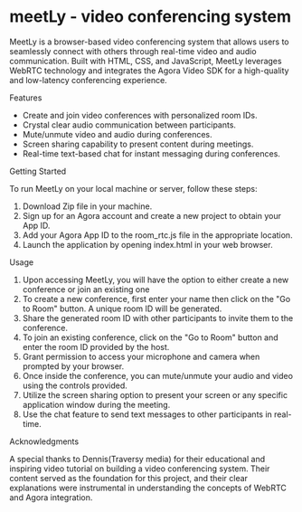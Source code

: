# meetLy - video conferencing system

MeetLy is a browser-based video conferencing system that allows users to seamlessly connect with others through real-time video and audio communication. Built with HTML, CSS, and JavaScript, MeetLy leverages WebRTC technology and integrates the Agora Video SDK for a high-quality and low-latency conferencing experience.

Features

   - Create and join video conferences with personalized room IDs.
   - Crystal clear audio communication between participants.
   - Mute/unmute video and audio during conferences.
   - Screen sharing capability to present content during meetings.
   - Real-time text-based chat for instant messaging during conferences.

Getting Started

To run MeetLy on your local machine or server, follow these steps:
1. Download Zip file in your machine.
2. Sign up for an Agora account and create a new project to obtain your App ID.
3. Add your Agora App ID to the room_rtc.js file in the appropriate location.
4. Launch the application by opening index.html in your web browser.

Usage

1. Upon accessing MeetLy, you will have the option to either create a new conference or join an existing one
2. To create a new conference, first enter your name then click on the "Go to Room" button. A unique room ID will be generated.
3. Share the generated room ID with other participants to invite them to the conference.
4. To join an existing conference, click on the "Go to Room" button and enter the room ID provided by the host.
5. Grant permission to access your microphone and camera when prompted by your browser.
6. Once inside the conference, you can mute/unmute your audio and video using the controls provided.
7. Utilize the screen sharing option to present your screen or any specific application window during the meeting.
8. Use the chat feature to send text messages to other participants in real-time.

Acknowledgments

A special thanks to Dennis(Traversy media) for their educational and inspiring video tutorial on building a video conferencing system. Their content served as the foundation for this project, and their clear explanations were instrumental in understanding the concepts of WebRTC and Agora integration.
